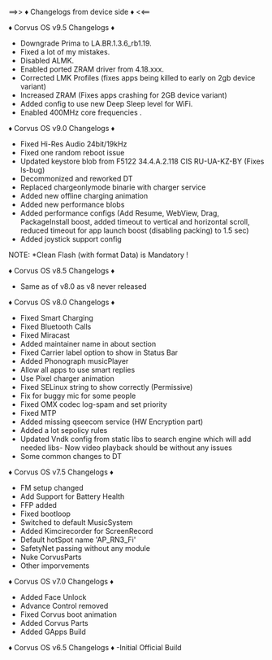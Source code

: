 ==>> ♦️ Changelogs from device side ♦️ <<==

♦️ Corvus OS v9.5 Changelogs ♦️
* Downgrade Prima to LA.BR.1.3.6_rb1.19.
* Fixed a lot of my mistakes.
* Disabled ALMK.
* Enabled ported ZRAM driver from 4.18.xxx.
* Corrected LMK Profiles (fixes apps being killed to early on 2gb device variant)
* Increased ZRAM (Fixes apps crashing for 2GB device variant)
* Added config to use new Deep Sleep level for WiFi.
* Enabled 400MHz core frequencies .

♦️ Corvus OS v9.0 Changelogs ♦️
* Fixed Hi-Res Audio 24bit/19kHz
* Fixed one random reboot issue
* Updated keystore blob from F5122 34.4.A.2.118 CIS RU-UA-KZ-BY (Fixes ls-bug)
* Decommonized and reworked DT
* Replaced chargeonlymode binarie with charger service
* Added new offline charging animation
* Added new performance blobs
* Added performance configs (Add Resume, WebView, Drag, PackageInstall boost, added timeout to vertical and horizontal scroll, reduced timeout for app launch boost (disabling packing) to 1.5 sec)
* Added joystick support config

NOTE: 
*Clean Flash (with format Data) is Mandatory !

♦️ Corvus OS v8.5 Changelogs ♦️
- Same as of v8.0 as v8 never released

♦️ Corvus OS v8.0 Changelogs ♦️
- Fixed Smart Charging
- Fixed Bluetooth Calls
- Fixed Miracast
- Added maintainer name in about section
- Fixed Carrier label option to show in Status Bar
- Added Phonograph musicPlayer
- Allow all apps to use smart replies
- Use Pixel charger animation
- Fixed SELinux string to show correctly (Permissive)
- Fix for buggy mic for some people
- Fixed OMX codec log-spam and set priority
- Fixed MTP
- Added missing qseecom service (HW Encryption part)
- Added a lot sepolicy rules
- Updated Vndk config from static libs to search engine which will add needed libs- Now video playback should be without any issues 
- Some common changes to DT

♦️ Corvus OS v7.5 Changelogs ♦️
- FM setup changed
- Add Support for Battery Health
- FFP added
- Fixed bootloop
- Switched to default MusicSystem
- Added Kimcirecorder for ScreenRecord
- Default hotSpot name 'AP_RN3_Fi'
- SafetyNet passing without any module
- Nuke CorvusParts
- Other imporvements


♦️ Corvus OS v7.0 Changelogs ♦️
- Added Face Unlock
- Advance Control removed
- Fixed Corvus boot animation
- Added Corvus Parts
- Added GApps Build

♦️ Corvus OS v6.5 Changelogs ♦️
-Initial Official Build

